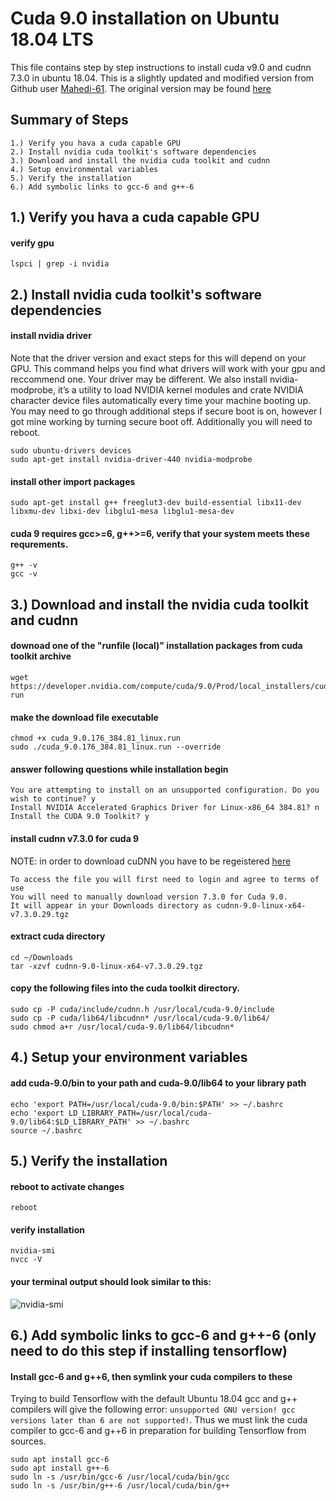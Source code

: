 # Cuda 9.0 installation on Ubuntu 18.04 LTS 
This file contains step by step instructions to install cuda v9.0 and cudnn 7.3.0 in ubuntu 18.04. This is a slightly updated and modified version from Github user [Mahedi-61](https://github.com/Mahedi-61).  The original version may be found [here](https://gist.github.com/Mahedi-61/2a2f1579d4271717d421065168ce6a73)

## Summary of Steps 
```
1.) Verify you hava a cuda capable GPU
2.) Install nvidia cuda toolkit's software dependencies
3.) Download and install the nvidia cuda toolkit and cudnn
4.) Setup environmental variables
5.) Verify the installation
6.) Add symbolic links to gcc-6 and g++-6
```


## 1.) Verify you hava a cuda capable GPU

#### verify gpu
```
lspci | grep -i nvidia
```

## 2.) Install nvidia cuda toolkit's software dependencies

#### install nvidia driver
Note that the driver version and exact steps for this will depend on your GPU.  This command helps you find what drivers will work with your gpu and reccommend one.  Your driver may be different.  We also install nvidia-modprobe, it’s a utility to load NVIDIA kernel modules and crate NVIDIA character device files automatically every time your machine booting up.  You may need to go through additional steps if secure boot is on, however I got mine working by turning secure boot off.  Additionally you will need to reboot.
```
sudo ubuntu-drivers devices
sudo apt-get install nvidia-driver-440 nvidia-modprobe
```

#### install other import packages
```
sudo apt-get install g++ freeglut3-dev build-essential libx11-dev libxmu-dev libxi-dev libglu1-mesa libglu1-mesa-dev
```

#### cuda 9 requires gcc>=6, g++>=6, verify that your system meets these requrements.
```
g++ -v
gcc -v
```

## 3.) Download and install the nvidia cuda toolkit and cudnn

#### downoad one of the "runfile (local)" installation packages from cuda toolkit archive 
```
wget https://developer.nvidia.com/compute/cuda/9.0/Prod/local_installers/cuda_9.0.176_384.81_linux-run
```

#### make the download file executable
```
chmod +x cuda_9.0.176_384.81_linux.run 
sudo ./cuda_9.0.176_384.81_linux.run --override
```

#### answer following questions while installation begin
```
You are attempting to install on an unsupported configuration. Do you wish to continue? y
Install NVIDIA Accelerated Graphics Driver for Linux-x86_64 384.81? n
Install the CUDA 9.0 Toolkit? y
```

#### install cudnn v7.3.0 for cuda 9
NOTE: in order to download cuDNN you have to be regeistered [here](https://developer.nvidia.com/cudnn)
```
To access the file you will first need to login and agree to terms of use
You will need to manually download version 7.3.0 for Cuda 9.0.
It will appear in your Downloads directory as cudnn-9.0-linux-x64-v7.3.0.29.tgz
```

#### extract cuda directory
```
cd ~/Downloads
tar -xzvf cudnn-9.0-linux-x64-v7.3.0.29.tgz
```

#### copy the following files into the cuda toolkit directory.
```
sudo cp -P cuda/include/cudnn.h /usr/local/cuda-9.0/include
sudo cp -P cuda/lib64/libcudnn* /usr/local/cuda-9.0/lib64/
sudo chmod a+r /usr/local/cuda-9.0/lib64/libcudnn*
```

## 4.) Setup your environment variables

#### add cuda-9.0/bin to your path and cuda-9.0/lib64 to your library path
```
echo 'export PATH=/usr/local/cuda-9.0/bin:$PATH' >> ~/.bashrc
echo 'export LD_LIBRARY_PATH=/usr/local/cuda-9.0/lib64:$LD_LIBRARY_PATH' >> ~/.bashrc
source ~/.bashrc
```

## 5.) Verify the installation

#### reboot to activate changes
```
reboot
```

#### verify installation
```
nvidia-smi
nvcc -V
```

#### your terminal output should look similar to this:
![nvidia-smi](https://user-images.githubusercontent.com/8731829/50403622-ae5e0780-0765-11e9-96c3-cf649dbaeac3.png)


## 6.) Add symbolic links to gcc-6 and g++-6 (only need to do this step if installing tensorflow)

#### Install gcc-6 and g++6, then symlink your cuda compilers to these
Trying to build Tensorflow with the default Ubuntu 18.04 gcc and g++ compilers will give the following error: ```unsupported GNU version! gcc versions later than 6 are not supported!```.  Thus we must link the cuda compiler to gcc-6 and g++6 in preparation for building Tensorflow from sources.

```
sudo apt install gcc-6
sudo apt install g++-6
sudo ln -s /usr/bin/gcc-6 /usr/local/cuda/bin/gcc
sudo ln -s /usr/bin/g++-6 /usr/local/cuda/bin/g++
```


